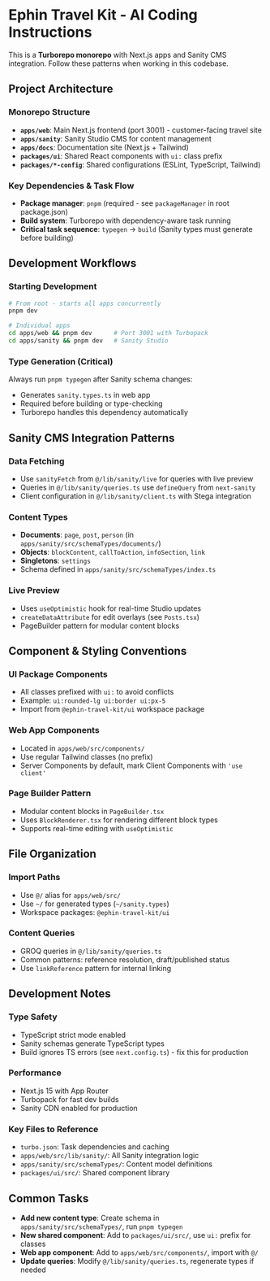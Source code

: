 # Ephin Travel Kit - AI Coding Instructions

This is a **Turborepo monorepo** with Next.js apps and Sanity CMS integration. Follow these patterns when working in this codebase.

## Project Architecture

### Monorepo Structure

- **`apps/web`**: Main Next.js frontend (port 3001) - customer-facing travel site
- **`apps/sanity`**: Sanity Studio CMS for content management
- **`apps/docs`**: Documentation site (Next.js + Tailwind)
- **`packages/ui`**: Shared React components with `ui:` class prefix
- **`packages/*-config`**: Shared configurations (ESLint, TypeScript, Tailwind)

### Key Dependencies & Task Flow

- **Package manager**: `pnpm` (required - see `packageManager` in root package.json)
- **Build system**: Turborepo with dependency-aware task running
- **Critical task sequence**: `typegen` → `build` (Sanity types must generate before building)

## Development Workflows

### Starting Development

```bash
# From root - starts all apps concurrently
pnpm dev

# Individual apps
cd apps/web && pnpm dev      # Port 3001 with Turbopack
cd apps/sanity && pnpm dev   # Sanity Studio
```

### Type Generation (Critical)

Always run `pnpm typegen` after Sanity schema changes:

- Generates `sanity.types.ts` in web app
- Required before building or type-checking
- Turborepo handles this dependency automatically

## Sanity CMS Integration Patterns

### Data Fetching

- Use `sanityFetch` from `@/lib/sanity/live` for queries with live preview
- Queries in `@/lib/sanity/queries.ts` use `defineQuery` from `next-sanity`
- Client configuration in `@/lib/sanity/client.ts` with Stega integration

### Content Types

- **Documents**: `page`, `post`, `person` (in `apps/sanity/src/schemaTypes/documents/`)
- **Objects**: `blockContent`, `callToAction`, `infoSection`, `link`
- **Singletons**: `settings`
- Schema defined in `apps/sanity/src/schemaTypes/index.ts`

### Live Preview

- Uses `useOptimistic` hook for real-time Studio updates
- `createDataAttribute` for edit overlays (see `Posts.tsx`)
- PageBuilder pattern for modular content blocks

## Component & Styling Conventions

### UI Package Components

- All classes prefixed with `ui:` to avoid conflicts
- Example: `ui:rounded-lg ui:border ui:px-5`
- Import from `@ephin-travel-kit/ui` workspace package

### Web App Components

- Located in `apps/web/src/components/`
- Use regular Tailwind classes (no prefix)
- Server Components by default, mark Client Components with `'use client'`

### Page Builder Pattern

- Modular content blocks in `PageBuilder.tsx`
- Uses `BlockRenderer.tsx` for rendering different block types
- Supports real-time editing with `useOptimistic`

## File Organization

### Import Paths

- Use `@/` alias for `apps/web/src/`
- Use `~/` for generated types (`~/sanity.types`)
- Workspace packages: `@ephin-travel-kit/ui`

### Content Queries

- GROQ queries in `@/lib/sanity/queries.ts`
- Common patterns: reference resolution, draft/published status
- Use `linkReference` pattern for internal linking

## Development Notes

### Type Safety

- TypeScript strict mode enabled
- Sanity schemas generate TypeScript types
- Build ignores TS errors (see `next.config.ts`) - fix this for production

### Performance

- Next.js 15 with App Router
- Turbopack for fast dev builds
- Sanity CDN enabled for production

### Key Files to Reference

- `turbo.json`: Task dependencies and caching
- `apps/web/src/lib/sanity/`: All Sanity integration logic
- `apps/sanity/src/schemaTypes/`: Content model definitions
- `packages/ui/src/`: Shared component library

## Common Tasks

- **Add new content type**: Create schema in `apps/sanity/src/schemaTypes/`, run `pnpm typegen`
- **New shared component**: Add to `packages/ui/src/`, use `ui:` prefix for classes
- **Web app component**: Add to `apps/web/src/components/`, import with `@/`
- **Update queries**: Modify `@/lib/sanity/queries.ts`, regenerate types if needed
